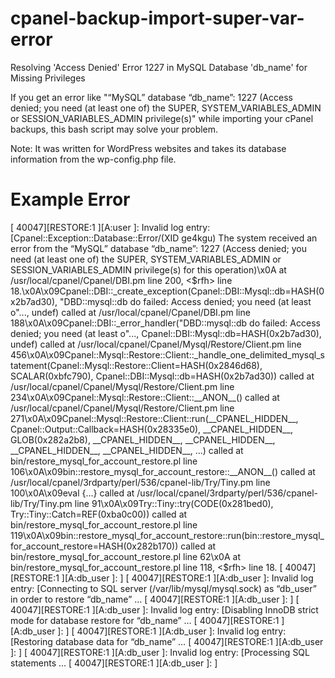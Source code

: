 # cpanel-backup-import-super-var-error
Resolving 'Access Denied' Error 1227 in MySQL Database 'db_name' for Missing Privileges

If you get an error like "“MySQL” database “db_name”: 1227 (Access denied; you need (at least one of) the SUPER, SYSTEM_VARIABLES_ADMIN or SESSION_VARIABLES_ADMIN privilege(s)" while importing your cPanel backups, this bash script may solve your problem.

Note: It was written for WordPress websites and takes its database information from the wp-config.php file.

# Example Error

[ 40047][RESTORE:1 ][A:user       ]:               Invalid log entry: [Cpanel::Exception::Database::Error/(XID ge4kgu) The system received an error from the “MySQL” database “db_name”: 1227 (Access denied; you need (at least one of) the SUPER, SYSTEM_VARIABLES_ADMIN or SESSION_VARIABLES_ADMIN privilege(s) for this operation)\x0A at /usr/local/cpanel/Cpanel/DBI.pm line 200, <$rfh> line 18.\x0A\x09Cpanel::DBI::_create_exception(Cpanel::DBI::Mysql::db=HASH(0x2b7ad30), "DBD::mysql::db do failed: Access denied; you need (at least o"..., undef) called at /usr/local/cpanel/Cpanel/DBI.pm line 188\x0A\x09Cpanel::DBI::_error_handler("DBD::mysql::db do failed: Access denied; you need (at least o"..., Cpanel::DBI::Mysql::db=HASH(0x2b7ad30), undef) called at /usr/local/cpanel/Cpanel/Mysql/Restore/Client.pm line 456\x0A\x09Cpanel::Mysql::Restore::Client::_handle_one_delimited_mysql_statement(Cpanel::Mysql::Restore::Client=HASH(0x2846d68), SCALAR(0xbfc790), Cpanel::DBI::Mysql::db=HASH(0x2b7ad30)) called at /usr/local/cpanel/Cpanel/Mysql/Restore/Client.pm line 234\x0A\x09Cpanel::Mysql::Restore::Client::__ANON__() called at /usr/local/cpanel/Cpanel/Mysql/Restore/Client.pm line 271\x0A\x09Cpanel::Mysql::Restore::Client::run(__CPANEL_HIDDEN__, Cpanel::Output::Callback=HASH(0x28335e0), __CPANEL_HIDDEN__, GLOB(0x282a2b8), __CPANEL_HIDDEN__, __CPANEL_HIDDEN__, __CPANEL_HIDDEN__, __CPANEL_HIDDEN__, ...) called at bin/restore_mysql_for_account_restore.pl line 106\x0A\x09bin::restore_mysql_for_account_restore::__ANON__() called at /usr/local/cpanel/3rdparty/perl/536/cpanel-lib/Try/Tiny.pm line 100\x0A\x09eval {...} called at /usr/local/cpanel/3rdparty/perl/536/cpanel-lib/Try/Tiny.pm line 91\x0A\x09Try::Tiny::try(CODE(0x281bed0), Try::Tiny::Catch=REF(0xba0c00)) called at bin/restore_mysql_for_account_restore.pl line 119\x0A\x09bin::restore_mysql_for_account_restore::run(bin::restore_mysql_for_account_restore=HASH(0x282b170)) called at bin/restore_mysql_for_account_restore.pl line 62\x0A at bin/restore_mysql_for_account_restore.pl line 118, <$rfh> line 18.
[ 40047][RESTORE:1 ][A:db_user       ]:               ]
[ 40047][RESTORE:1 ][A:db_user       ]:               Invalid log entry: [Connecting to SQL server (/var/lib/mysql/mysql.sock) as “db_user” in order to restore “db_name” …
[ 40047][RESTORE:1 ][A:db_user       ]:               ]
[ 40047][RESTORE:1 ][A:db_user       ]:               Invalid log entry: [Disabling InnoDB strict mode for database restore for “db_name” …
[ 40047][RESTORE:1 ][A:db_user       ]:               ]
[ 40047][RESTORE:1 ][A:db_user       ]:               Invalid log entry: [Restoring database data for “db_name” …
[ 40047][RESTORE:1 ][A:db_user       ]:               ]
[ 40047][RESTORE:1 ][A:db_user       ]:               Invalid log entry: [Processing SQL statements …
[ 40047][RESTORE:1 ][A:db_user       ]:               ]
